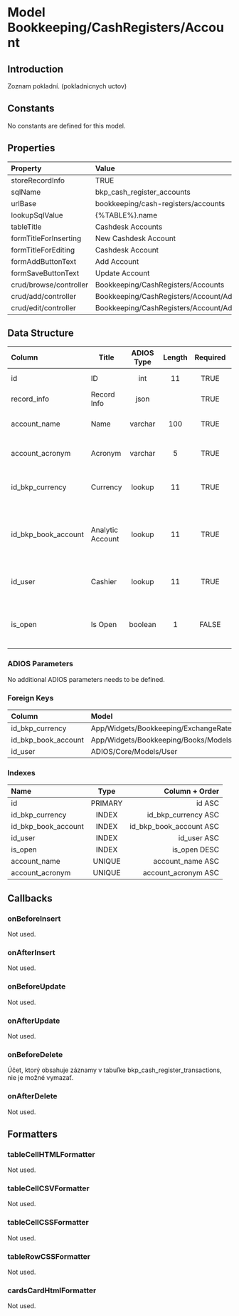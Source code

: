 # Model Bookkeeping/CashRegisters/Account

## Introduction

Zoznam pokladní. (pokladnicnych uctov)

## Constants

No constants are defined for this model.

## Properties

| Property               | Value                                       |
| :--------------------- | :------------------------------------------ |
| storeRecordInfo        | TRUE                                        |
| sqlName                | bkp_cash_register_accounts                  |
| urlBase                | bookkeeping/cash-registers/accounts         |
| lookupSqlValue         | {%TABLE%}.name                              |
| tableTitle             | Cashdesk Accounts                           |
| formTitleForInserting  | New Cashdesk Account                        |
| formTitleForEditing    | Cashdesk Account                            |
| formAddButtonText      | Add Account                                 |
| formSaveButtonText     | Update Account                              |
| crud/browse/controller | Bookkeeping/CashRegisters/Accounts          |
| crud/add/controller    | Bookkeeping/CashRegisters/Account/AddOrEdit |
| crud/edit/controller   | Bookkeeping/CashRegisters/Account/AddOrEdit |

## Data Structure
| Column              | Title            | ADIOS Type | Length | Required | Notes                                                    |
| :------------------ | ---------------- | :--------: | :----: | :------: | :------------------------------------------------------- |
| id                  | ID               |    int     |   11   |   TRUE   | Unique record ID                                         |
| record_info         | Record Info      |    json    |        |   TRUE   |                                                          |
| account_name        | Name             |  varchar   |  100   |   TRUE   | Názov pokladnicneho uctu                                 |
| account_acronym     | Acronym          |  varchar   |   5    |   TRUE   | Skratka pre pokladnicny ucet                             |
| id_bkp_currency     | Currency         |   lookup   |   11   |   TRUE   | ID meny v ktorej je pokladňa vedená                      |
| id_bkp_book_account | Analytic Account |   lookup   |   11   |   TRUE   | ID analytického účtu na ktorom je pokladňa vedená        |
| id_user             | Cashier          |   lookup   |   11   |   TRUE   | ID pokladníka, ktorý je za pokladňu zodpovedný           |
| is_open             | Is Open          |  boolean   |   1    |  FALSE   | Príznak, či je pokladňa otvorená a môže sa na ňu účtovať |

### ADIOS Parameters

No additional ADIOS parameters needs to be defined.

### Foreign Keys

| Column              | Model                                                | Relation | OnUpdate | OnDelete |
| :------------------ | :--------------------------------------------------- | :------: | -------- | -------- |
| id_bkp_currency     | App/Widgets/Bookkeeping/ExchangeRate/Models/Currency |   1:N    | Cascade  | Restrict |
| id_bkp_book_account | App/Widgets/Bookkeeping/Books/Models/Account         |   1:N    | Cascade  | Restrict |
| id_user             | ADIOS/Core/Models/User                               |   1:N    | Cascade  | Restrict |

### Indexes

| Name                |  Type   |          Column + Order |
| :------------------ | :-----: | ----------------------: |
| id                  | PRIMARY |                  id ASC |
| id_bkp_currency     |  INDEX  |     id_bkp_currency ASC |
| id_bkp_book_account |  INDEX  | id_bkp_book_account ASC |
| id_user             |  INDEX  |             id_user ASC |
| is_open             |  INDEX  |            is_open DESC |
| account_name        | UNIQUE  |        account_name ASC |
| account_acronym     | UNIQUE  |     account_acronym ASC |

## Callbacks

### onBeforeInsert

Not used.

### onAfterInsert

Not used.

### onBeforeUpdate

Not used.

### onAfterUpdate

Not used.

### onBeforeDelete

Účet, ktorý obsahuje záznamy v tabuľke bkp_cash_register_transactions, nie je možné vymazať.

### onAfterDelete

Not used.

## Formatters

### tableCellHTMLFormatter

Not used.

### tableCellCSVFormatter

Not used.

### tableCellCSSFormatter

Not used.

### tableRowCSSFormatter

Not used.

### cardsCardHtmlFormatter

Not used.
